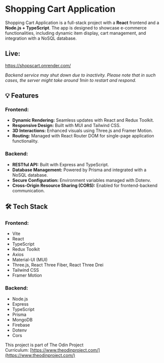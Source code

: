 # Shopping Cart Application

Shopping Cart Application is a full-stack project with a **React** frontend and a **Node.js + TypeScript**. The app is designed to showcase e-commerce functionalities, including dynamic item display, cart management, and integration with a NoSQL database.

##  Live: 

https://shopscart.onrender.com/

*Backend service may shut down due to inactivity. Please note that in such cases, the server might take around 1min to restart and respond.*

## 💡 Features

### Frontend:

- **Dynamic Rendering:** Seamless updates with React and Redux Toolkit.
- **Responsive Design:** Built with MUI and Tailwind CSS.
- **3D Interactions:** Enhanced visuals using Three.js and Framer Motion.
- **Routing:** Managed with React Router DOM for single-page application functionality.

### Backend:

- **RESTful API:** Built with Express and TypeScript.
- **Database Management:** Powered by Prisma and integrated with a NoSQL database.
- **Secure Configuration:** Environment variables managed with Dotenv.
- **Cross-Origin Resource Sharing (CORS):** Enabled for frontend-backend communication.

## 🛠️ Tech Stack

### Frontend:

- Vite
- React
- TypeScript
- Redux Toolkit
- Axios
- Material-UI (MUI)
- Three.js, React Three Fiber, React Three Drei
- Tailwind CSS
- Framer Motion

### Backend:

- Node.js
- Express
- TypeScript
- Prisma
- MongoDB
- Firebase
- Dotenv
- Cors



This project is part of The Odin Project Curriculum: [https://www.theodinproject.com/](https://www.theodinproject.com/)
